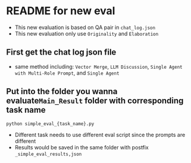 # README for new eval

- This new evaluation is based on QA pair in `chat_log.json`
- This new evaluation only use `Originality` and `Elaboration`

## First get the chat log json file

- same method including: `Vector Merge`, `LLM Discussion`, `Single Agent with Multi-Role Prompt`, and `Single Agent`

## Put into the folder you wanna evaluate`Main_Result` folder with corresponding task name

```bash
python simple_eval_{task_name}.py
```

- Different task needs to use different eval script since the prompts are different
- Results would be saved in the same folder with postfix `_simple_eval_results,json`
